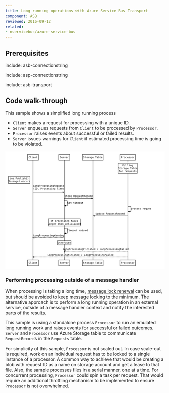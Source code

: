 ```yaml
---
title: Long running operations with Azure Service Bus Transport
component: ASB
reviewed: 2016-09-12
related:
- nservicebus/azure-service-bus
---
```



## Prerequisites

include: asb-connectionstring

include: asp-connectionstring


include: asb-transport


## Code walk-through

This sample shows a simplified long running process

 * `Client` makes a request for processing with a unique ID.
 * `Server` enqueues requests from `Client` to be processed by `Processor`.
 * `Processor` raises events about successful or failed results.
 * `Server` issues warnings for `Client` if estimated processing time is going to be violated. 

![](long-running-task.svg)

<!-- https://bramp.github.io/js-sequence-diagrams/
Participant Client
Participant Server
Participant Storage Table
Note over Processor: Polling\nStorage Table\nfor requests
Participant Processor
Note left of Client: bus.Publish()\nMessage1 occurs
Client->Server: LongProcessingRequest\n(ID, Processing Time)
Server->Storage Table: Store RequestRecord
Server->Server: Set timeout
Processor->Processor: process reques
Processor->Storage Table: Update RequestRecord
Note over Server: If processing takes\nlonger than anticipated
Server->Server: Timeout raised
Server->>Client: LongProcessingWarning
Note over Server: Otherwise
Processor->>Server: LongProcessingFinished / LongProcessingFailed
Processor->>Client: LongProcessingFinished / LongProcessingFailed
-->


### Performing processing outside of a message handler

When processing is taking a long time, [message lock renewal](/nservicebus/azure-service-bus/message-lock-renewal.md) can be used, but should be avoided to keep message locking to the minimum. The alternative approach is to perform a long running operation in an external service, outside of a message handler context and notify the interested parts of the results. 

This sample is using a standalone process `Processor` to run an emulated long running work and raises events for successful or failed outcomes. `Server` and `Processor` use Azure Storage table to communicate `RequestRecord`s in the `Requests` table.

For simplicity of this sample, `Processor` is not scaled out. In case scale-out is required, work on an individual request has to be locked to a single instance of a processor. A common way to achieve that would be creating a blob with request ID as a name on storage account and get a lease to that file. Also, the sample processes files in a serial manner, one at a time. For concurrent processing, `Processor` could spin a task per request. That would require an additional throttling mechanism to be implemented to ensure `Processor` is not overwhelmed. 
